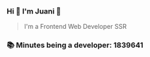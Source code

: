 ### Hi 👋 I&#39;m Juani 🦁

> I&#39;m a Frontend Web Developer SSR

### 📚 Minutes being a developer: 1839641
